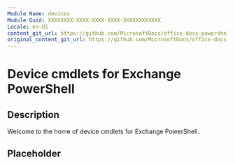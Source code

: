 ```yaml
---
Module Name: devices
Module Guid: XXXXXXXX-XXXX-XXXX-XXXX-XXXXXXXXXXXX
Locale: en-US
content_git_url: https://github.com/MicrosoftDocs/office-docs-powershell/blob/live/exchange/exchange-ps/exchange/devices/devices.md
original_content_git_url: https://github.com/MicrosoftDocs/office-docs-powershell/blob/live/exchange/exchange-ps/exchange/devices/devices.md
---
```


# Device cmdlets for Exchange PowerShell

## Description

Welcome to the home of device cmdlets for Exchange PowerShell.

## Placeholder